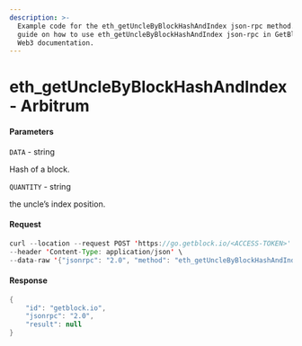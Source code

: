 ```yaml
---
description: >-
  Example code for the eth_getUncleByBlockHashAndIndex json-rpc method. Сomplete
  guide on how to use eth_getUncleByBlockHashAndIndex json-rpc in GetBlock.io
  Web3 documentation.
---
```


# eth\_getUncleByBlockHashAndIndex - Arbitrum

#### Parameters

`DATA` - string

Hash of a block.

`QUANTITY` - string

the uncle’s index position.

#### Request

```java
curl --location --request POST 'https://go.getblock.io/<ACCESS-TOKEN>' \
--header 'Content-Type: application/json' \
--data-raw '{"jsonrpc": "2.0", "method": "eth_getUncleByBlockHashAndIndex", "params": ["0xf5524f0cf99ac6bc5905e95294ebed9007e2d978155f3457118eb7a26d97503a", "0x0"], "id": "getblock.io"}'
```

#### Response

```java
{
    "id": "getblock.io",
    "jsonrpc": "2.0",
    "result": null
}
```
